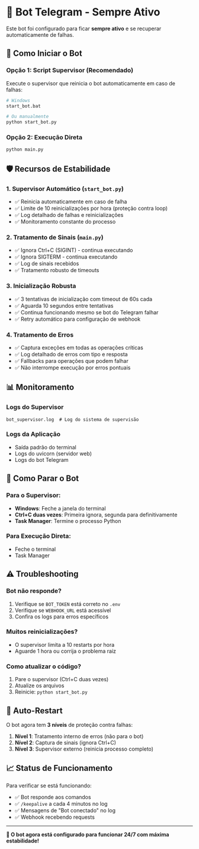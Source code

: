 # 🤖 Bot Telegram - Sempre Ativo

Este bot foi configurado para ficar **sempre ativo** e se recuperar automaticamente de falhas.

## 🚀 Como Iniciar o Bot

### Opção 1: Script Supervisor (Recomendado)
Execute o supervisor que reinicia o bot automaticamente em caso de falhas:

```bash
# Windows
start_bot.bat

# Ou manualmente
python start_bot.py
```

### Opção 2: Execução Direta
```bash
python main.py
```

## 🛡️ Recursos de Estabilidade

### 1. **Supervisor Automático** (`start_bot.py`)
- ✅ Reinicia automaticamente em caso de falha
- ✅ Limite de 10 reinicializações por hora (proteção contra loop)
- ✅ Log detalhado de falhas e reinicializações
- ✅ Monitoramento constante do processo

### 2. **Tratamento de Sinais** (`main.py`)
- ✅ Ignora Ctrl+C (SIGINT) - continua executando
- ✅ Ignora SIGTERM - continua executando
- ✅ Log de sinais recebidos
- ✅ Tratamento robusto de timeouts

### 3. **Inicialização Robusta**
- ✅ 3 tentativas de inicialização com timeout de 60s cada
- ✅ Aguarda 10 segundos entre tentativas
- ✅ Continua funcionando mesmo se bot do Telegram falhar
- ✅ Retry automático para configuração de webhook

### 4. **Tratamento de Erros**
- ✅ Captura exceções em todas as operações críticas
- ✅ Log detalhado de erros com tipo e resposta
- ✅ Fallbacks para operações que podem falhar
- ✅ Não interrompe execução por erros pontuais

## 📊 Monitoramento

### Logs do Supervisor
```
bot_supervisor.log  # Log do sistema de supervisão
```

### Logs da Aplicação
- Saída padrão do terminal
- Logs do uvicorn (servidor web)
- Logs do bot Telegram

## 🔧 Como Parar o Bot

### Para o Supervisor:
- **Windows**: Feche a janela do terminal
- **Ctrl+C duas vezes**: Primeira ignora, segunda para definitivamente
- **Task Manager**: Termine o processo Python

### Para Execução Direta:
- Feche o terminal
- Task Manager

## ⚠️ Troubleshooting

### Bot não responde?
1. Verifique se `BOT_TOKEN` está correto no `.env`
2. Verifique se `WEBHOOK_URL` está acessível
3. Confira os logs para erros específicos

### Muitos reinicializações?
- O supervisor limita a 10 restarts por hora
- Aguarde 1 hora ou corrija o problema raiz

### Como atualizar o código?
1. Pare o supervisor (Ctrl+C duas vezes)
2. Atualize os arquivos
3. Reinicie: `python start_bot.py`

## 🔄 Auto-Restart

O bot agora tem **3 níveis** de proteção contra falhas:

1. **Nível 1**: Tratamento interno de erros (não para o bot)
2. **Nível 2**: Captura de sinais (ignora Ctrl+C)
3. **Nível 3**: Supervisor externo (reinicia processo completo)

## 📈 Status de Funcionamento

Para verificar se está funcionando:
- ✅ Bot responde aos comandos
- ✅ `/keepalive` a cada 4 minutos no log
- ✅ Mensagens de "Bot conectado" no log
- ✅ Webhook recebendo requests

---

**🚀 O bot agora está configurado para funcionar 24/7 com máxima estabilidade!**